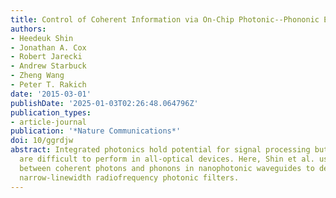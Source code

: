 ```yaml
---
title: Control of Coherent Information via On-Chip Photonic--Phononic Emitter--Receivers
authors:
- Heedeuk Shin
- Jonathan A. Cox
- Robert Jarecki
- Andrew Starbuck
- Zheng Wang
- Peter T. Rakich
date: '2015-03-01'
publishDate: '2025-01-03T02:26:48.064796Z'
publication_types:
- article-journal
publication: '*Nature Communications*'
doi: 10/ggrdjw
abstract: Integrated photonics hold potential for signal processing but some operations
  are difficult to perform in all-optical devices. Here, Shin et al. use the coupling
  between coherent photons and phonons in nanophotonic waveguides to demonstrate frequency-selective,
  narrow-linewidth radiofrequency photonic filters.
---
```

